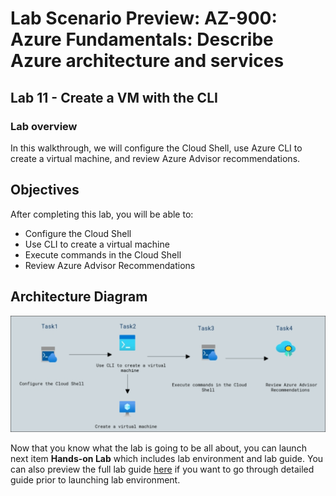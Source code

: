 # Lab Scenario Preview: AZ-900: Azure Fundamentals: Describe Azure architecture and services

## Lab 11 - Create a VM with the CLI

### Lab overview

In this walkthrough, we will configure the Cloud Shell, use Azure CLI to create a virtual machine, and review Azure Advisor recommendations.

## Objectives

After completing this lab, you will be able to:

- Configure the Cloud Shell
- Use CLI to create a virtual machine
- Execute commands in the Cloud Shell
- Review Azure Advisor Recommendations

## Architecture Diagram

![](../images/az900lab11.png)

Now that you know what the lab is going to be all about, you can launch next item **Hands-on Lab** which includes lab environment and lab guide. You can also preview the full lab guide [here](https://experience.cloudlabs.ai/#/labguidepreview/b234120e-8ad5-4f10-b4fd-75f20e5518d7) if you want to go through detailed guide prior to launching lab environment.